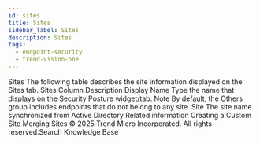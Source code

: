 ```yaml
---
id: sites
title: Sites
sidebar_label: Sites
description: Sites
tags:
  - endpoint-security
  - trend-vision-one
---
```


 Sites The following table describes the site information displayed on the Sites tab. Sites Column Description Display Name Type the name that displays on the Security Posture widget/tab. Note By default, the Others group includes endpoints that do not belong to any site. Site The site name synchronized from Active Directory Related information Creating a Custom Site Merging Sites © 2025 Trend Micro Incorporated. All rights reserved.Search Knowledge Base